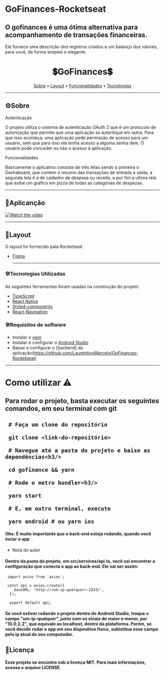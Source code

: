 # GoFinances-Rocketseat
## O gofinances é uma ótima alternativa para acompanhamento de transações financeiras. 
Ele fornece uma descrição dos registros criados e um balanço dos valores, para você, de forma 
simples e elegante.

<h1 align="center">
  💲GoFinances💲 
</h1>

<p align="center">
 <a href="#-sobre-o-projeto">Sobre</a> •
 <a href="#-layout">Layout</a> • 
 <a href="#-funcionalidade">Funcionalidades</a> • 	
 <a href="#-tecnologias">Tecnologias</a>  
</p>

---
## ⚙Sobre

Autenticação

O projeto utiliza o sistema de autenticação OAuth 2 que é um protocolo de autorização que permite que uma aplicação se autentique em outra. Para que isso aconteça, uma aplicação pede permissão de acesso para um usuário, sem que para isso ela tenha acesso a alguma senha dele. O usuário pode conceder ou não o acesso à aplicação.

Funcionalidades

Basicamente o aplicativo consiste de três telas sendo a primeira o Dashaboard, que contem o resumo das transações de entrada e sáida, a segunda tela é a de cadastro de despesa ou receite, e por fim a ultima tela que exibe um gráfico em pizza de todas as categorias de despezas.


---


## 📱Aplicanção

[![Watch the video](https://img.youtube.com/vi/MB6bFPdGfLU/hqdefault.jpg)](https://youtu.be/MB6bFPdGfLU)
  
  ---     

## 🎨Layout

O layout foi fornecido pala Rocketseat 
- [Figma](https://www.figma.com/file/iOga7ZesKCy7SL1xQS5oV6/GoFinances-Ignite?node-id=0%3A1)

  --- 
  
### 🛠Tecnologias Utilizadas

As seguintes ferramentas foram usadas na construção do projeto:

- [TypeScript](https://www.typescriptlang.org/)
- [React Native](https://reactnative.dev/)
- [Styled-components](https://styled-components.com/docs/basics)
- [React-Navigation](https://reactnavigation.org/)

### 🛠Requisitos de software

- Instalar o [yarn](https://yarnpkg.com/)
- Instalar e configurar o [Android Studio](https://developer.android.com/studio)
- Baixar e configurar o [backend] da aplicação(https://github.com/LaurentinoMarcelo/GoFinances-Rocketseat)

---

<h1>
  Como utilizar ⚠️
</h1>

 <h2> Para rodar o projeto, basta executar os seguintes comandos, em seu terminal com git <h2/>
 
 
 ```
  # Faça um clone do repositório
  
  git clone <link-do-repositório>

  # Navegue até a pasta do projeto e baixe as dependências<h3/>

  cd gofinance && yarn

  # Rode o metro bundler<h3/>

  yarn start
 
  # E, em outro terminal, execute

  yarn android # ou yarn ios
 ```
  
  
  <h4> Obs: É muito importante que o back-end esteja rodando, quando você inciar o app </h4>
  
  - Nota do autor
  
  <h4> Dentro da pasta do projeto, em src/services/api.ts, você vai encontrar a configuração que conecta o app ao back-end. Ele vai ser assim: </h4>
  
  
 ```
  import axios from 'axios';

  const api = axios.create({
     baseURL: 'http://<um-ip-qualquer>:3333/',
   });

   export default api;
 ```
    
    
  <h4>Se você estiver rodando o projeto dentro do Android Studio, troque o campo "um-ip-qualquer", junto com os sinais de maior e menor, 
  por "10.0.2.2", que equivale ao localhost, dentro da plataforma. Porém, se você decidir rodar o app em seu dispositivo físico, subistitua esse campo
  pelo ip atual do seu computador.</h4>
  
  ## 📝Licença
  <h4> Esse projeto se encontra sob a licença MIT. Para mais informações, acesse o arquivo LICENSE.</h4>

